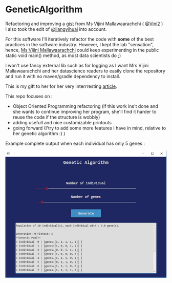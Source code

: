# GeneticAlgorithm
Refactoring and improving a [gist](https://gist.github.com/Vini2/bd22b36ddc69c5327097921f5118b709#file-simpledemoga-java) from Ms Vijini Mallawaarachchi ( [@Vini2](https://github.com/Vini2) )  
I also took the edit of [@liangyihuai](https://github.com/liangyihuai) into account.  
  
For this software I'll iteratively refactor the code with **some** of the best practices in the software industry. However, I kept the lab "sensation", hence, [Ms Vijini Mallawaarachchi](https://github.com/Vini2) could keep experimenting in the public static void main() method, as most data scientists do ;)  
  
I won't use fancy external lib such as for logging as I want Mrs Vijini Mallawaarachchi and her datascience readers to easily clone the repository and run it with no maven/gradle dependency to install.  
  
This is my gift to her for her very interrresting [article](https://towardsdatascience.com/introduction-to-genetic-algorithms-including-example-code-e396e98d8bf3).  
  
This repo focuses on :  
- Object Oriented Programming refactoring (if this work ins't done and she wants to continue improving her program, she'll find it harder to reuse the code if the structure is wobbly)  
- adding usefull and nice customizable printouts  
- going forward (I'try to add some more features I have in mind, relative to her genetic algorithm :) )  
  
Example complete output when each individual has only 5 genes :  
  
![with some large parameters](screenshots/result2.png)

